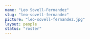 ```yaml
---
name: "Leo Sovell-Fernandez"
slug: "leo-sovell-fernandez"
picture: "leo-sovell-fernandez.jpg"
layout: people
status: "roster"
---
```


